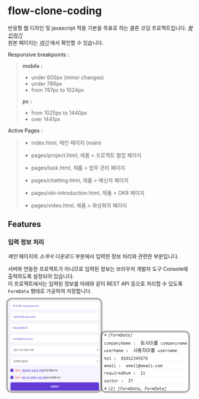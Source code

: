 # flow-clone-coding
반응형 웹 디자인 및 javascript 적용 기본을 목표로 하는 클론 코딩 프로젝트입니다. [*확인하기*](\https://juunie-roh.github.io/flow-clone-coding/, "flow clone coding")   
원본 페이지는 [*여기*](https://flow.team/kr/index, "flow KR") 에서 확인할 수 있습니다.   

Responsive breakpoints :
> **mobile :**   
> * under 600px (minor changes)
> * under 786px
> * from 787px to 1024px
>    
> **pc :**
> * from 1025px to 1440px
> * over 1441px

Active Pages :
> * index.html, 메인 페이지 (main)
>
> * pages/project.html, 제품 > 프로젝트 협업 페이지
> * pages/task.html, 제품 > 업무 관리 페이지
> * pages/chatting.html, 제품 > 메신저 페이지
> * pages/okr-introduction.html, 제품 > OKR 페이지
> * pages/video.html, 제품 > 화상회의 페이지

## Features

### 입력 정보 처리

*메인* 페이지의 *소개서 다운로드* 부분에서 입력한 정보 처리와 관련한 부분입니다.   

서버와 연동한 프로젝트가 아니므로 입력된 정보는 브라우저 개발자 도구 Console에 출력하도록 설정되어 있습니다.   
이 프로젝트에서는 입력된 정보를 아래와 같이 REST API 등으로 처리할 수 있도록 `FormData` 형태로 가공하여 저장합니다.

<img src="./images/readme/formdata.png" alt="" width="50%" height=""
     style="border-radius: 10px;
            box-shadow: 0 0 0 5px rgba(0, 0, 0, 0.3);"/>
<img src="./images/readme/formdata_console.png" alt="" width="" height=""
     style="border-radius: 10px;
            box-shadow: 0 0 0 5px rgba(0, 0, 0, 0.3);"/>
